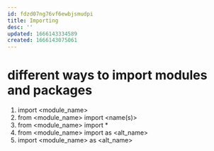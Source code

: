 ```yaml
---
id: fdzd07ng76vf6ewbjsmudpi
title: Importing
desc: ''
updated: 1666143334589
created: 1666143075061
---
```

# different ways to import modules and packages

1. import <module_name>
2. from <module_name> import <name(s)>
3. from <module_name> import *
4. from <module_name> import <name> as <alt_name>
5. import <module_name> as <alt_name>
